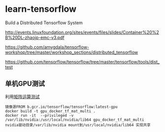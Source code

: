 # learn-tensorflow
Build a Distributed Tensorflow System

http://events.linuxfoundation.org/sites/events/files/slides/Container%20%2B%20DL-zhaojp-emc-v3.pdf

https://github.com/amygdala/tensorflow-workshop/tree/master/workshop_sections/distributed_tensorflow

https://github.com/tensorflow/tensorflow/tree/master/tensorflow/tools/dist_test

## 单机GPU测试

利用[矩阵运算测试](https://github.com/k8sp/k8s-tensorflow/pull/16)
```
镜像源FROM b.gcr.io/tensorflow/tensorflow:latest-gpu
docker build -t gpu_docker_tf_mat_multi .
docker run -it  --privileged -v /var/lib/nvidia:/usr/local/nvidia/lib64 gpu_docker_tf_mat_multi
nvidia驱动目录/var/lib/nvidia mount到/usr/local/nvidia/lib64 实现共享
```
